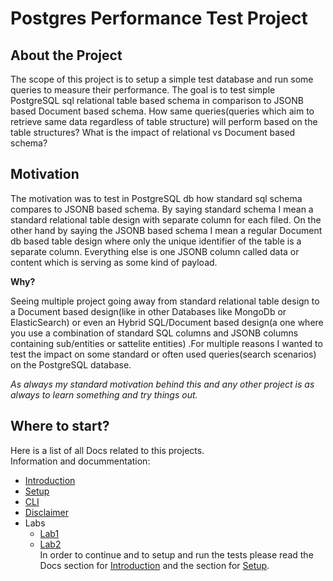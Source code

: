 # Postgres Performance Test Project

## About the Project

The scope of this project is to setup a simple test database and run some queries to measure their performance.
The goal is to test simple PostgreSQL sql relational table based schema in comparison to JSONB based Document 
based schema. How same queries(queries which aim to retrieve same data regardless of table structure) 
will perform based on the table structures? What is the impact of relational vs Document based schema?

## Motivation

The motivation was to test in PostgreSQL db how standard sql schema compares to JSONB based schema. By saying standard schema I mean a standard relational table design with separate column for each filed. On the other hand by saying the JSONB based schema I mean a regular Document db based table design where only the unique identifier of the table is a separate column. Everything else is one JSONB column called data or content which is serving as some kind of payload.

**Why?**

Seeing multiple project going away from standard relational table design to a Document based design(like in other
Databases like MongoDb or ElasticSearch) or even an Hybrid SQL/Document based design(a one where you use a combination of standard SQL columns and JSONB columns containing sub/entities or sattelite entities) .For multiple reasons I wanted to test the impact on some standard or often used queries(search scenarios) on the PostgreSQL database.

*As always my standard motivation behind this and any other project is as always to learn something 
and try things out.* 

## Where to start?
Here is a list of all Docs related to this projects.
\
Information and docummentation:
- [Introduction](Docs/Introduction.md)
- [Setup](Docs/Setup.md)
- [CLI](Docs/CLI.md)
- [Disclaimer](Disclaimer.md)
- Labs
    - [Lab1](Lab1.md)
    - [Lab2](Lab2.md)
\
In order to continue and to setup and run the tests please read the Docs section for [Introduction](Docs/Introduction.md) and the section for [Setup](Docs/Setup.md).
